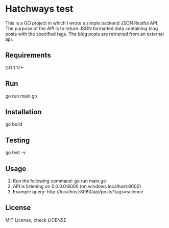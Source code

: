 # Hatchways test
This is a GO project in which I wrote a simple backend JSON Restful API. The purpose of the API is to return JSON formatted data containing blog posts with the specified tags. The blog posts are retrieved from an external api.

## Requirements
GO 1.17+

## Run
go run main.go

## Installation
go build

## Testing
go test -v

## Usage
1. Run the following command: go run main.go
2. API is listening on 0.0.0.0:8000 (on windows localhost:8000)
3. Example query: http://localhost:8080/api/posts?tags=science

## License
MIT License, check LICENSE
